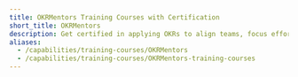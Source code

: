 ```yaml
---
title: OKRMentors Training Courses with Certification
short_title: OKRMentors
description: Get certified in applying OKRs to align teams, focus effort, and deliver measurable outcomes.
aliases:
  - /capabilities/training-courses/OKRMentors
  - /capabilities/training-courses/OKRMentors-training-courses
---
```

